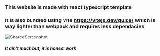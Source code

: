 ### This website is made with react typescript template
### It is also bundled using Vite https://vitejs.dev/guide/ which is way lighter than webpack and requires less dependacies
![SharedScreenshot](https://user-images.githubusercontent.com/50667005/198194964-0bdf03b3-dc78-459d-823a-6ecc0015033b.jpg)
##### It ain't much but, it is honest work
